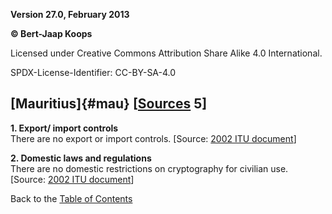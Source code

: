 **Version 27.0, February 2013**

**© Bert-Jaap Koops**

Licensed under Creative Commons Attribution Share Alike 4.0 International.

SPDX-License-Identifier: CC-BY-SA-4.0

## [Mauritius]{#mau} \[[Sources](cls-srce.htm) 5\]

**1. Export/ import controls**\
There are no export or import controls. \[Source: [2002 ITU
document](http://www.itu.int/ITU-D/e-strategy/Seminars/CapeVerde/AfricaLegalFramework1.pdf)\]

**2. Domestic laws and regulations**\
There are no domestic restrictions on cryptography for civilian use.
\[Source: [2002 ITU
document](http://www.itu.int/ITU-D/e-strategy/Seminars/CapeVerde/AfricaLegalFramework1.pdf)\]

Back to the [Table of Contents](index.html#toc)

